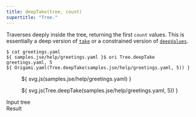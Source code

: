 ```yaml
---
title: deepTake(tree, count)
supertitle: "Tree."
---
```


Traverses deeply inside the tree, returning the first `count` values. This is essentially a deep version of [`take`](take.html) or a constrained version of [`deepValues`](deepValues.html).

```console
$ cat greetings.yaml
${ samples.jse/help/greetings.yaml }$ ori Tree.deepTake greetings.yaml, 5
${ Origami.yaml(Tree.deepTake(samples.jse/help/greetings.yaml, 5)) }
```

<div class="sideBySide">
  <figure>
    ${ svg.js(samples.jse/help/greetings.yaml) }
  </figure>
  <figure>
    ${ svg.js(Tree.deepTake(samples.jse/help/greetings.yaml, 5)) }
  </figure>
  <figcaption>Input tree</figcaption>
  <figcaption>Result</figcaption>
</div>
